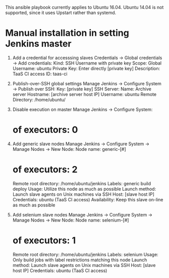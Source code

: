 This ansible playbook currently applies to Ubuntu 16.04.
Ubuntu 14.04 is not supported, since it uses Upstart rather than systemd.


Manual installation in setting Jenkins master
=============================================
1. Add a credential for accesssing slaves
  Credentials -> Global credentials -> Add credentials:
    Kind: SSH Username with private key
    Scope: Global
    Username: ubuntu
    Private Key: Enter directly [private key]
    Description: TaaS CI access
    ID: taas-ci

2. Publish-over-SSH global settings
  Manage Jenkins -> Configure System -> Publish over SSH:
    Key: [private key]
    SSH Server:
      Name: Archive server
      Hostname: [archive server host IP]
      Username: ubuntu
      Remote Directory: /home/ubuntu/

3. Disable execution on master
  Manage Jenkins -> Configure System:
    # of executors: 0

4. Add generic slave nodes
  Manage Jenkins -> Configure System -> Manage Nodes -> New Node:
    Node name: generic-[#]
    # of executors: 2
    Remote root directory: /home/ubuntu/jenkins
    Labels: generic build deploy
    Usage: Utilize this node as much as possible
    Launch method: Launch slave agents on Unix machines via SSH
      Host: [slave host IP]
      Credentials: ubuntu (TaaS CI access)
      Availability: Keep this slave on-line as much as possible

5. Add selenium slave nodes
  Manage Jenkins -> Configure System -> Manage Nodes -> New Node:
    Node name: selenium-[#]
    # of executors: 1
    Remote root directory: /home/ubuntu/jenkins
    Labels: selenium
    Usage: Only build jobs with label restrictions matching this node
    Launch method: Launch slave agents on Unix machines via SSH
      Host: [slave host IP]
      Credentials: ubuntu (TaaS CI access)


